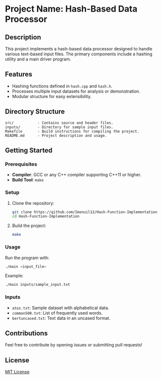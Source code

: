 
# Project Name: Hash-Based Data Processor

## Description
This project implements a hash-based data processor designed to handle various text-based input files. The primary components include a hashing utility and a main driver program.

## Features
- Hashing functions defined in `hash.cpp` and `hash.h`.
- Processes multiple input datasets for analysis or demonstration.
- Modular structure for easy extensibility.

## Directory Structure
```
src/           - Contains source and header files.
inputs/        - Directory for sample input files.
Makefile       - Build instructions for compiling the project.
README.md      - Project description and usage.
```

## Getting Started

### Prerequisites
- **Compiler**: GCC or any C++ compiler supporting C++11 or higher.
- **Build Tool**: `make`

### Setup
1. Clone the repository:
   ```bash
   git clone https://github.com/Imonuil12/Hash-Function-Implementation.git
   cd Hash-Function-Implementation
   ```
2. Build the project:
   ```bash
   make
   ```

### Usage
Run the program with:
```bash
./main <input_file>
```

Example:
```bash
./main inputs/sample_input.txt
```

### Inputs
- `atoz.txt`: Sample dataset with alphabetical data.
- `common500.txt`: List of frequently used words.
- `bertuncased.txt`: Text data in an uncased format.

## Contributions
Feel free to contribute by opening issues or submitting pull requests!

## License
[MIT License](LICENSE)
